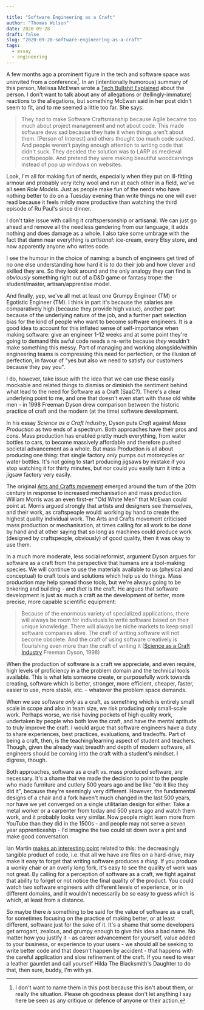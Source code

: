 ```yaml
---

title: "Software Engineering as a Craft"
author: "Thomas Wilson"
date: 2020-09-28
draft: false
slug: "2020-09-28-software-engineering-as-a-craft"
tags:
  - essay
  - engineering
---
```


A few months ago a prominent figure in the tech and software space was uninvited from a conference[^1]. In an (intentionally humorous) summary of this person, Melissa McEwan wrote a [Tech Bullshit Explained](https://techexplained.substack.com/p/tech-bullshit-explained-uncle-bob) about the person. I don't want to talk about any of allegations or (tellingly-immature) reactions to the allegations, but something McEwan said in her post didn't seem to fit, and to me seemed a little too far. She says:

[^1]: I don't want to name them in this post because this isn't about them, or really the situation. Please oh goodness please don't let anything I say here be seen as any critique or defence of anyone or their action.

> They had to make Software Craftsmanship because Agile became too much about project management and not about code. This made software devs sad because they hate it when things aren't about them. [Person of Interest] and others thought too much code sucked. And people weren't paying enough attention to writing code that didn't suck. They decided the solution was to LARP as medieval craftspeople. And pretend they were making beautiful woodcarvings instead of pop up windows on websites.

Look, I'm all for making fun of nerds, especially when they put on ill-fitting armour and probably very itchy wool and run at each other in a field, we've all seen _Role Models_. Just as people make fun of the nerds who have nothing better to do on a Tuesday evening than write things no one will ever read because it feels mildly more productive than watching the third episode of Ru Paul's since dinner.

I don't take issue with calling it craftspersonship or artisanal. We can just go ahead and remove all the needless gendering from our language, it adds nothing and does damage as a whole. I also take some umbrage with the fact that damn near everything is _artisanal_: ice-cream, every Etsy store, and now apparently anyone who writes code.

I see the humour in the choice of naming: a bunch of engineers get tired of no one else understanding how hard it is to do their job and how clever and skilled they are. So they look around and the only analogy they can find is _obviously_ something right out of a D&D game or fantasy trope: the student/master, artisan/apprentise model.

And finally, yep, we've all met at least one Grumpy Engineer (TM) or Egotistic Engineer (TM). I think in part it's because the salaries are comparatively high (because they provide high value), another part because of the underlying nature of the job, and a further part selection bias for the kind of people who want to become software engineers. It is a good idea to account for this inflated sense of self-importance when making software: give an engineer 1-12 weeks and at some point they're going to demand this awful code needs a re-write because _they_ wouldn't make something this messy. Part of managing and working alongside/within engineering teams is compressing this need for perfection, or the illusion of perfection, in favour of "yes but also we need to satisfy our customers because they pay you".

I do, however, take issue with the idea that we can use these easily mockable and related things to dismiss or diminish the sentiment behind what lead to the need for Software as a Craft (SaaC?). There's a clear underlying point to me, and one that doesn't even start with _these_ old white men - in 1998 Freeman Dyson drew comparison between the historic practice of craft and the modern (at the time) software development.

In his essay _Science as a Craft Industry_, Dyson puts _Craft_ against _Mass Production_ as two ends of a spectrum. Both approaches have their pros and cons. Mass production has enabled pretty much everything, from water bottles to cars, to become massively affordable and therefore pushed societal advancement as a whole. But mass Production is all about producing one thing: that single factory _only_ pumps out motorcycles or water bottles. It's not going to start producing jigsaws by mistake if you stop watching it for thirty minutes, but nor could you easily turn it into a jigsaw factory very easily.

The original [Arts and Crafts movement](https://en.wikipedia.org/wiki/Arts_and_Crafts_movement) emerged around the turn of the 20th century in response to increased mechanisation and mass production. William Morris was an even first-er "Old White Men" that McEwan could point at. Morris argued strongly that artists and designers see themselves, and their work, as craftspeople would: working by hand to create the highest quality individual work. The Arts and Crafts movement criticised mass production or mechanisation, at times calling for all work to be done by hand and at other saying that so long as machines could produce work (designed by craftspeople, obviously) of good quality, then it was okay to use them.

In a much more moderate, less social reformist, argument Dyson argues for software as a craft from the perspective that humans are a tool-making species. We will continue to use the materials available to us (physical and conceptual) to craft tools and solutions which help us do things. Mass production may help spread those tools, but we're always going to be tinkering and building - and _that_ is the craft. He argues that software development is just as much a craft as the development of better, more precise, more capable scientific equipment:

> Because of the enormous variety of specialized applications, there will always be room for individuals to write software based on their unique knowledge. There will always be niche markets to keep small software companies alive. The craft of writing software will not become obsolete. And the craft of using software creatively is flourishing even more than the craft of writing it ([Science as a Craft Industry](https://science.sciencemag.org/content/280/5366/1014.full?view=full) Freeman Dyson, 1998)

When the production of software is a craft we appreciate, and even require, high levels of proficiency in a the problem domain and the technical tools available. This is what lets someone create, or purposefully work towards creating, software which is better, stronger, more efficient, cheaper, faster, easier to use, more stable, etc. - whatever the problem space demands.

When we see software _only_ as a craft, as something which is entirely small scale in scope and also in team size, we risk producing only small-scale work. Perhaps worse, we risk having pockets of high quality work, undertaken by people who both love the craft, and have the mental aptitude to truly improve the craft. I would argue that software engineers have a duty to share experiences, best practices, evaluations, and tradeoffs. Part of being a craft, then, is the teaching/learning aspect of student and teachers. Though, given the already vast breadth and depth of modern software, all engineers should be coming into the craft with a student's mindset. I digress, though.

Both approaches, software as a craft vs. mass produced software, are necessary. It's a shame that we made the decision to point to the people who made furniture and cutlery 500 years ago and be like "do it like they did it", because they're seemingly very different. However, the fundamental designs of a chair and a fork haven't much changed in the last 500 years, nor have we yet converged on a single utilitarian design for either. Take a metal worker or a carpenter from today and 500 years ago and watch them work, and it probably looks very similar. Now people might learn more from YouTube than they did in the 1500s - and people may not serve a seven year apprenticeship - I'd imagine the two could sit down over a pint and make good conversation.

Ian Martin [makes an interesting point](http://oro.open.ac.uk/10383/) related to this: the decreasingly tangible product of code, i.e. that all we have are files on a hard-drive, may make it easy to forget that writing software produces a _thing_. If you produce a wonky chair or an overly long fork, it's easy to see the quality of work was not great. By calling for a perception of software as a craft, we fight against that ability to forget or not notice the final quality of the product. You could watch two software engineers with different levels of experience, or in different domains, and it wouldn't necessarily be so easy to guess which is which, at least from a distance.

So maybe there _is_ something to be said for the value of software as a craft, for sometimes focusing on the practice of making better, or at least different, software just for the sake of it. It's a shame that some developers get arrogant, zealous, and grumpy enough to give this idea a bad name. No matter how you justify it - as career advancement for yourself, value added to your business, or experience to your users - we should all be seeking to write better code and that doesn't happen by accident - that happens with the careful application and slow refinement of the craft. If you need to wear a leather gauntlet and call yourself Hilda The Blacksmith's Daughter to do that, then sure, buddy, I'm with ya.
